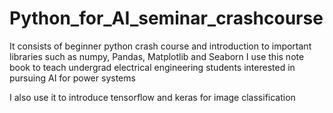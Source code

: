 # Python_for_AI_seminar_crashcourse
It consists of beginner python crash course and introduction to important libraries such as numpy, Pandas, Matplotlib and Seaborn
I use this note book to teach undergrad electrical engineering students interested in pursuing AI for power systems

I also use it to introduce tensorflow and keras for image classification
